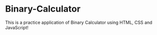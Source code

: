 # Binary-Calculator
This is a practice application of Binary Calculator using HTML, CSS and JavaScript!
